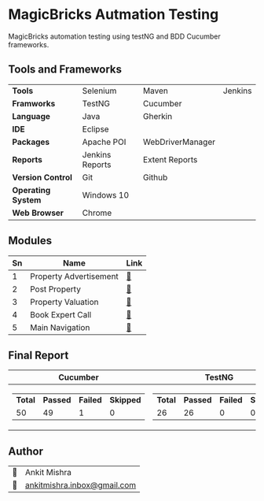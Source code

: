 # MagicBricks Autmation Testing

MagicBricks automation testing using testNG and BDD Cucumber frameworks.

## Tools and Frameworks

|                      |                 |                  |         |
| -------------------- | --------------- | ---------------- | ------- |
| **Tools**            | Selenium        | Maven            | Jenkins |
| **Framworks**        | TestNG          | Cucumber         |         |
| **Language**         | Java            | Gherkin          |         |
| **IDE**              | Eclipse         |                  |         |
| **Packages**         | Apache POI      | WebDriverManager |         |
| **Reports**          | Jenkins Reports | Extent Reports   |         |
| **Version Control**  | Git             | Github           |         |
| **Operating System** | Windows 10      |                  |         |
| **Web Browser**      | Chrome          |                  |         |

## Modules

| **Sn** | **Name**               | **Link**                                                   |
| ------ | ---------------------- | ---------------------------------------------------------- |
| 1      | Property Advertisement | [🔗](https://www.magicbricks.com/bricks/advertise-with-us) |
| 2      | Post Property          | [🔗](https://post.magicbricks.com/)                        |
| 3      | Property Valuation     | [🔗](https://www.magicbricks.com/propworth/Bangalore/)     |
| 4      | Book Expert Call       | [🔗](https://www.magicbricks.com/bricks/advertise-with-us) |
| 5      | Main Navigation        | [🔗](https://www.magicbricks.com)                          |

## Final Report

|                                                                              Cucumber                                                                              |                                                                               TestNG                                                                                |
| :----------------------------------------------------------------------------------------------------------------------------------------------------------------: | :-----------------------------------------------------------------------------------------------------------------------------------------------------------------: |
| <table> <tr> <td>**Total**</td> <td>**Passed**</td> <td>**Failed**</td> <td>**Skipped**</td> </tr><tr> <td>50</td> <td>49</td> <td>1</td> <td>0</td> </tr></table> | <table> <tr> <td>**Total**</td> <td>**Passed**</td> <td>**Failed**</td> <td>**Skipped**</td> </tr> <tr> <td>26</td> <td>26</td> <td>0</td> <td>0</td> </tr></table> |

## Author

|     |                                                                              |
| --- | ---------------------------------------------------------------------------- |
| 👤  | Ankit Mishra                                                                 |
| 📧  | <a href="mailto:ankitmishra.inbox@gmail.com">ankitmishra.inbox@gmail.com</a> |